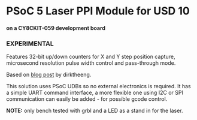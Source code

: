 # PSoC 5 Laser PPI Module for USD 10
#### on a CY8CKIT-059 development board

### **EXPERIMENTAL**

Features 32-bit up/down counters for X and Y step position capture, microsecond resolution pulse width control and pass-through mode.

Based on [blog post](http://www.buildlog.net/blog/2011/12/getting-more-power-and-cutting-accuracy-out-of-your-home-built-laser-system/) by dirktheeng.

This solution uses PSoC UDBs so no external electronics is required. It has a simple UART command interface, a more flexible one using I2C or SPI communication can easily be added - for possible gcode control.

**NOTE:** only bench tested with grbl and a LED as a stand in for the laser.
